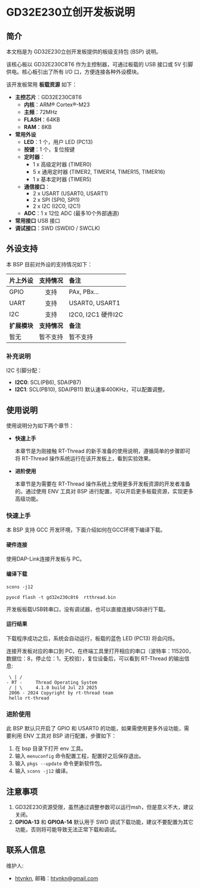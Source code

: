 # GD32E230立创开发板说明

## 简介

本文档是为 GD32E230立创开发板提供的板级支持包 (BSP) 说明。

该核心板以 GD32E230C8T6 作为主控制器，可通过板载的 USB 接口或 5V 引脚供电。核心板引出了所有 I/O 口，方便连接各种外设模块。

该开发板常用 **板载资源** 如下：

-   **主控芯片**：GD32E230C8T6
    -   **内核**：ARM® Cortex®-M23
    -   **主频**：72MHz
    -   **FLASH**：64KB
    -   **RAM**：8KB
-   **常用外设**
    -   **LED**：1 个，用户 LED (PC13)
    -   **按键**：1 个，复位按键
    -   **定时器**：
        -   1 x 高级定时器 (TIMER0)
        -   5 x 通用定时器 (TIMER2, TIMER14, TIMER15, TIMER16)
        -   1 x 基本定时器 (TIMER5)
    -   **通信接口**：
        -   2 x USART (USART0, USART1)
        -   2 x SPI (SPI0, SPI1)
        -   2 x I2C (I2C0, I2C1)
    -   **ADC**：1 x 12位 ADC (最多10个外部通道)
-   **常用接口**  USB 接口
-   **调试接口**：SWD (SWDIO / SWCLK)

## 外设支持

本 BSP 目前对外设的支持情况如下：

| **片上外设** | **支持情况** | **备注** |
| :--- | :---: | :--- |
| GPIO | 支持 | PAx, PBx... |
| UART | 支持 | USART0, USART1 |
| I2C | 支持 | I2C0, I2C1 硬件I2C |
| **扩展模块** | **支持情况** | **备注** |
| 暂无 | 暂不支持 | 暂不支持 |

### 补充说明

I2C 引脚分配：
- **I2C0**: SCL(PB6), SDA(PB7)
- **I2C1**: SCL(PB10), SDA(PB11)
默认速率400KHz，可以配置调整。


## 使用说明

使用说明分为如下两个章节：

-   **快速上手**

    本章节是为刚接触 RT-Thread 的新手准备的使用说明，遵循简单的步骤即可将 RT-Thread 操作系统运行在该开发板上，看到实验效果。

-   **进阶使用**

    本章节是为需要在 RT-Thread 操作系统上使用更多开发板资源的开发者准备的。通过使用 ENV 工具对 BSP 进行配置，可以开启更多板载资源，实现更多高级功能。

### 快速上手

本 BSP 支持 GCC 开发环境，下面介绍如何在GCC环境下编译下载。

#### 硬件连接

使用DAP-Link连接开发板与 PC。

#### 编译下载

``` shell
scons -j12
```

``` shell
pyocd flash -t gd32e230c8t6  rtthread.bin
```

开发板板载USB转串口，没有调试器，也可以直接连接USB进行下载。

#### 运行结果

下载程序成功之后，系统会自动运行，板载的蓝色 LED (PC13) 将会闪烁。

连接开发板对应的串口到 PC，在终端工具里打开相应的串口（波特率：115200，数据位：8，停止位：1，无校验），复位设备后，可以看到 RT-Thread 的输出信息:

``` shell
 \ | /
- RT -     Thread Operating System
 / | \     4.1.0 build Jul 23 2025
 2006 - 2024 Copyright by rt-thread team
 hello rt-thread
```

### 进阶使用

此 BSP 默认只开启了 GPIO 和 USART0 的功能，如果需使用更多外设功能，需要利用 ENV 工具对 BSP 进行配置，步骤如下：

1.  在 bsp 目录下打开 env 工具。
2.  输入 `menuconfig` 命令配置工程，配置好之后保存退出。
3.  输入 `pkgs --update` 命令更新软件包。
4.  输入 `scons -j12` 编译。

## 注意事项
1.  GD32E230资源受限，虽然通过调整参数可以运行msh，但是意义不大，建议关闭。
2.  **GPIOA-13** 和 **GPIOA-14** 默认用于 SWD 调试下载功能，建议不要配置为其它功能，否则将可能导致无法正常下载和调试。

## 联系人信息

维护人:

- [htynkn](https://github.com/htynkn), 邮箱：<htynkn@gmail.com>